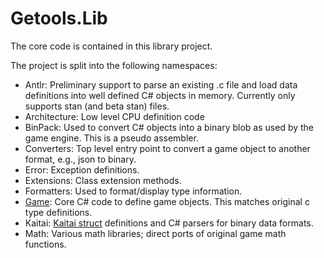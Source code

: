# Getools.Lib

The core code is contained in this library project.

The project is split into the following namespaces:

- Antlr: Preliminary support to parse an existing .c file and load data definitions into well defined C# objects in memory. Currently only supports stan (and beta stan) files.
- Architecture: Low level CPU definition code
- BinPack: Used to convert C# objects into a binary blob as used by the game engine. This is a pseudo assembler.
- Converters: Top level entry point to convert a game object to another format, e.g., json to binary.
- Error: Exception definitions.
- Extensions: Class extension methods.
- Formatters: Used to format/display type information.
- [Game](Game\README.md): Core C# code to define game objects. This matches original c type definitions.
- Kaitai: [Kaitai struct](https://kaitai.io/) definitions and C# parsers for binary data formats.
- Math: Various math libraries; direct ports of original game math functions.
